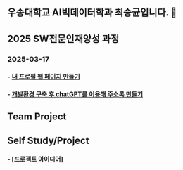 ## 우송대학교 AI빅데이터학과 최승균입니다. 👋

<!--
**Cov4w/Cov4w** is a ✨ _special_ ✨ repository because its `README.md` (this file) appears on your GitHub profile.

Here are some ideas to get you started:

- 🔭 I’m currently working on ...
- 🌱 I’m currently learning ...
- 👯 I’m looking to collaborate on ...
- 🤔 I’m looking for help with ...
- 💬 Ask me about ...
- 📫 How to reach me: ...
- 😄 Pronouns: ...
- ⚡ Fun fact: ...
-->
## 2025 SW전문인재양성 과정
### 2025-03-17
#### - [내 프로필 웹 페이지 만들기](https://cov4w.github.io/2025_AI_web01/)
#### - [개발환경 구축 후 chatGPT를 이용해 주소록 만들기](https://github.com/Cov4w/installationPython)


## Team Project

## Self Study/Project
#### - [프로젝트 아이디어]
